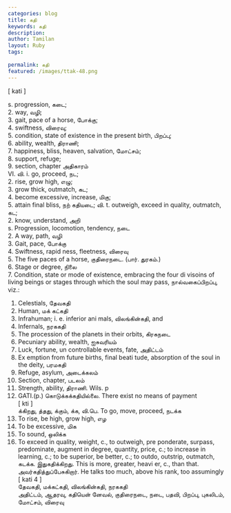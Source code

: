 ```yaml
---
categories: blog
title: கதி
keywords: கதி
description: 
author: Tamilan
layout: Ruby
tags: 
 
permalink: கதி
featured: /images/ttak-48.png
---
```

  
[ kati ]  
  
s. progression, கடை;  
2. way, வழி;  
3. gait, pace of a horse, போக்கு;  
4. swiftness, விரைவு;  
5. condition, state of existence in the present birth, பிறப்பு;  
6. ability, wealth, திராணி;  
7. happiness, bliss, heaven, salvation, மோட்சம்;  
8. support, refuge;  
9. section, chapter அதிகாரம்  
VI. வி. i. go, proceed, நட;  
2. rise, grow high, எழு;  
3. grow thick, outmatch, கட;  
4. become excessive, increase, மிகு;  
5. attain final bliss, நற் கதியடை; வி. t. outweigh, exceed in quality, outmatch, கட;  
2. know, understand, அறி  
s. Progression, locomotion, tendency, நடை  
2. A way, path, வழி  
3. Gait, pace, போக்கு  
4. Swiftness, rapid ness, fleetness, விரைவு  
5. The five paces of a horse, குதிரைநடை. (பார். துரகம்.)  
6. Stage or degree, நிலை  
7. Condition, state or mode of existence, embracing the four di visoins of living beings or stages through which the soul may pass, நால்வகைப்பிறப்பு, viz.:  
1. Celestials, தேவகதி  
2. Human, மக் கட்கதி  
3. Infrahuman; i. e. inferior ani mals, விலங்கின்கதி, and  
4. Infernals, நரககதி  
8. The procession of the planets in their orbits, கிரகநடை  
9. Pecuniary ability, wealth, ஐசுவரியம்  
1. Luck, fortune, un controllable events, fate, அதிட்டம்  
11. Ex emption from future births, final beati tude, absorption of the soul in the deity, பரமகதி  
12. Refuge, asylum, அடைக்கலம்  
13. Section, chapter, படலம்  
14. Strength, ability, திராணி. Wils. p  
279. GATI.(p.) கொடுக்கக்கதியில்லை. There exist no means of payment  
[ kti ]  
க்கிறது, த்தது, க்கும், க்க, வி.பெ. To go, move, proceed, நடக்க  
2. To rise, be high, grow high, எழ  
3. To be excessive, மிக  
4. To sound, ஒலிக்க  
5. To exceed in quality, weight, c., to outweigh, pre ponderate, surpass, predominate, augment in degree, quantity, price, c.; to increase in learning, c.; to be superior, be better, c.; to outdo, outstrip, outmatch, கடக்க. இதுகதிக்கிறது. This is more, greater, heavi er, c., than that. அவர்கதித்துப்பேசுகிறார். He talks too much, above his rank, too assumingly  
[ kati 4 ]  
தேவகதி, மக்கட்கதி, விலங்கின்கதி, நரககதி  
அதிட்டம், ஆதரவு, கதியென் னேவல், குதிரைநடை, நடை, பதவி, பிறப்பு, புகலிடம், மோட்சம், விரைவு